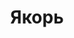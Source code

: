 --- 
title: "Якорь" 
site: "http://www.nedvizhimost-kerchi.ru" 
town: "Керчь" 
tel: [""] 
address: "" 
mail: "" 
--- 